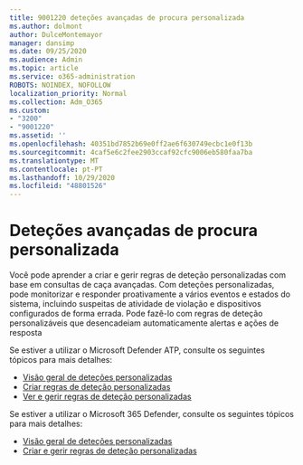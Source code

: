 ```yaml
---
title: 9001220 deteções avançadas de procura personalizada
ms.author: dolmont
author: DulceMontemayor
manager: dansimp
ms.date: 09/25/2020
ms.audience: Admin
ms.topic: article
ms.service: o365-administration
ROBOTS: NOINDEX, NOFOLLOW
localization_priority: Normal
ms.collection: Adm_O365
ms.custom:
- "3200"
- "9001220"
ms.assetid: ''
ms.openlocfilehash: 40351bd7852b69e0ff2ae6f630749ecbc1e0f13b
ms.sourcegitcommit: 4caf5e6c2fee2903ccaf92cfc9006eb580faa7ba
ms.translationtype: MT
ms.contentlocale: pt-PT
ms.lasthandoff: 10/29/2020
ms.locfileid: "48801526"
---
```

# <a name="advanced-hunting-custom-detections"></a>Deteções avançadas de procura personalizada

Você pode aprender a criar e gerir regras de deteção personalizadas com base em consultas de caça avançadas. Com deteções personalizadas, pode monitorizar e responder proativamente a vários eventos e estados do sistema, incluindo suspeitas de atividade de violação e dispositivos configurados de forma errada. Pode fazê-lo com regras de deteção personalizáveis que desencadeiam automaticamente alertas e ações de resposta
  
Se estiver a utilizar o Microsoft Defender ATP, consulte os seguintes tópicos para mais detalhes: 
- [Visão geral de deteções personalizadas](https://docs.microsoft.com/windows/security/threat-protection/microsoft-defender-atp/overview-custom-detections)
- [Criar regras de deteção personalizadas](https://docs.microsoft.com/windows/security/threat-protection/microsoft-defender-atp/custom-detection-rules)
- [Ver e gerir regras de deteção personalizadas](https://docs.microsoft.com/windows/security/threat-protection/microsoft-defender-atp/custom-detections-manage)

Se estiver a utilizar o Microsoft 365 Defender, consulte os seguintes tópicos para mais detalhes: 
- [Visão geral de deteções personalizadas](https://docs.microsoft.com/microsoft-365/security/mtp/custom-detections-overview)
- [Criar e gerir regras de deteção personalizadas](https://docs.microsoft.com/microsoft-365/security/mtp/custom-detection-rules)
